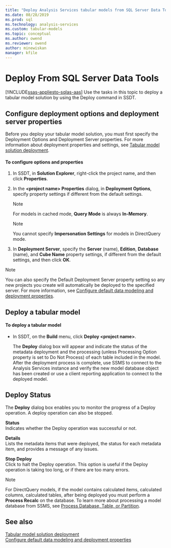 ```yaml
---
title: "Deploy Analysis Services tabular models from SQL Server Data Tools | Microsoft Docs"
ms.date: 08/28/2019
ms.prod: sql
ms.technology: analysis-services
ms.custom: tabular-models
ms.topic: conceptual
ms.author: owend
ms.reviewer: owend
author: minewiskan
manager: kfile
---
```

# Deploy From SQL Server Data Tools
[!INCLUDE[ssas-appliesto-sqlas-aas](../../includes/ssas-appliesto-sqlas-aas.md)]
  Use the tasks in this topic to deploy a tabular model solution by using the Deploy command in SSDT.  
  
##  <a name="bkmk_deploy"></a> Configure deployment options and deployment server properties  
 Before you deploy your tabular model solution, you must first specify the Deployment Options and Deployment Server properties. For more information about deployment properties and settings, see [Tabular model solution deployment](../../analysis-services/tabular-models/tabular-model-solution-deployment-ssas-tabular.md).  
  
#### To configure options and properties  
  
1.  In SSDT, in **Solution Explorer**, right-click the project name, and then click **Properties**.  
  
2.  In the **\<project name> Properties** dialog, in **Deployment Options**, specify property settings if different from the default settings.  
  
    > [!NOTE]  
    >  For models in cached mode, **Query Mode** is always **In-Memory**.  
  
    > [!NOTE]  
    >  You cannot specify **Impersonation Settings** for models in DirectQuery mode.  
  
3.  In **Deployment Server**, specify the **Server** (name), **Edition**, **Database** (name), and **Cube Name** property settings, if different from the default settings, and then click **OK**.  
  
> [!NOTE]  
>  You can also specify the Default Deployment Server property setting so any new projects you create will automatically be deployed to the specified server. For more information, see [Configure default data modeling and deployment properties](../../analysis-services/tabular-models/configure-default-data-modeling-and-deployment-properties-ssas-tabular.md).  
  
##  <a name="bkmk_deploy_proc"></a> Deploy a tabular model  
  
#### To deploy a tabular model
  
-   In SSDT, on the **Build** menu, click **Deploy \<project name>**.  
  
     The **Deploy** dialog box will appear and indicate the status of the metadata deployment and the processing (unless Processing Option property is set to Do Not Process) of each table included in the model. After the deployment process is complete, use SSMS to connect to the Analysis Services instance and verify the new model database object has been created or use a client reporting application to connect to the deployed model.  
  
##  <a name="bkmk_deploy_status"></a> Deploy Status  
 The **Deploy** dialog box enables you to monitor the progress of a Deploy operation. A deploy operation can also be stopped.  
  
 **Status**  
 Indicates whether the Deploy operation was successful or not.  
  
 **Details**  
 Lists the metadata items that were deployed, the status for each metadata item, and provides a message of any issues.  
  
 **Stop Deploy**  
 Click to halt the Deploy operation. This option is useful if the Deploy operation is taking too long, or if there are too many errors.  
 

> [!NOTE]
> For DirectQuery models, if the model contains calculated items, calculated columns, calculated tables, after being deployed you must perform a **Process Recalc** on the database. To learn more about processing a model database from SSMS, see [Process Database, Table, or Partition](process-database-table-or-partition-analysis-services.md).

## See also  
 [Tabular model solution deployment](../../analysis-services/tabular-models/tabular-model-solution-deployment-ssas-tabular.md)   
 [Configure default data modeling and deployment properties](../../analysis-services/tabular-models/configure-default-data-modeling-and-deployment-properties-ssas-tabular.md)  
  
  
